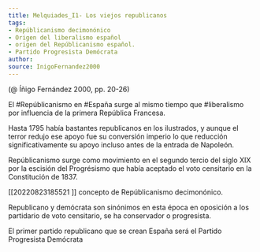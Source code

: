 ```yaml
---
title: Melquiades_I1- Los viejos republicanos
tags: 
- Repúblicanismo decimonónico
- Origen del liberalismo español
- origen del Repúblicanismo español. 
- Partido Progresista Demócrata 
author: 
source: InigoFernandez2000
---
```

(@ Íñigo Fernández 2000, pp. 20-26)

El #Repúblicanismo en #España surge al mismo tiempo que #liberalismo por influencia de la primera República Francesa.

Hasta 1795 había bastantes republicanos en los ilustrados, y aunque el terror redujo ese apoyo fue su conversión imperio lo que reducción significativamente su apoyo incluso antes de la entrada de Napoleón.

Repúblicanismo surge como movimiento en el segundo tercio del siglo XIX por la escisión del Progrésismo que había aceptado el voto censitario en la Constitución de 1837.

[[20220823185521 ]] concepto de Repúblicanismo decimonónico.

Republicano y demócrata son sinónimos en esta época en oposición a los partidario de voto censitario, se ha conservador o progresista.

El primer partido republicano que se crean España será el Partido Progresista Demócrata
